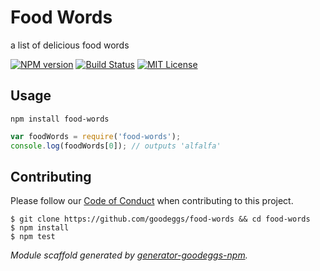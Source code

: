 # Food Words


a list of delicious food words

[![NPM version](http://img.shields.io/npm/v/food-words.svg?style=flat-square)](https://www.npmjs.org/package/food-words)
[![Build Status](http://img.shields.io/travis/goodeggs/food-words.svg?style=flat-square)](https://travis-ci.org/goodeggs/food-words)
[![MIT License](http://img.shields.io/badge/license-MIT-blue.svg?style=flat-square)](https://github.com/goodeggs/food-words/blob/master/LICENSE.md)

## Usage

```
npm install food-words
```

```javascript
var foodWords = require('food-words');
console.log(foodWords[0]); // outputs 'alfalfa'
```

## Contributing

Please follow our [Code of Conduct](https://github.com/goodeggs/mongoose-webdriver/blob/master/CODE_OF_CONDUCT.md)
when contributing to this project.

```
$ git clone https://github.com/goodeggs/food-words && cd food-words
$ npm install
$ npm test
```

_Module scaffold generated by [generator-goodeggs-npm](https://github.com/goodeggs/generator-goodeggs-npm)._
